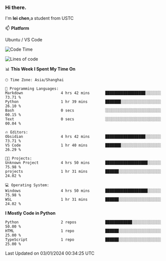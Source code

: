### Hi there.
I'm **lei chen**,a student from USTC

📫 **Platform**

Ubuntu / VS Code

<!--START_SECTION:waka-->
![Code Time](http://img.shields.io/badge/Code%20Time-155%20hrs%208%20mins-blue)

![Lines of code](https://img.shields.io/badge/From%20Hello%20World%20I%27ve%20Written-12.0%20thousand%20lines%20of%20code-blue)

📊 **This Week I Spent My Time On** 

```text
🕑︎ Time Zone: Asia/Shanghai

💬 Programming Languages: 
Markdown                 4 hrs 42 mins       ██████████████████░░░░░░░   73.71 % 
Python                   1 hr 39 mins        ███████░░░░░░░░░░░░░░░░░░   26.10 % 
Bash                     0 secs              ░░░░░░░░░░░░░░░░░░░░░░░░░   00.15 % 
Text                     0 secs              ░░░░░░░░░░░░░░░░░░░░░░░░░   00.04 % 

🔥 Editors: 
Obsidian                 4 hrs 42 mins       ██████████████████░░░░░░░   73.71 % 
VS Code                  1 hr 40 mins        ███████░░░░░░░░░░░░░░░░░░   26.29 % 

🐱‍💻 Projects: 
Unknown Project          4 hrs 50 mins       ███████████████████░░░░░░   75.98 % 
projects                 1 hr 31 mins        ██████░░░░░░░░░░░░░░░░░░░   24.02 % 

💻 Operating System: 
Windows                  4 hrs 50 mins       ███████████████████░░░░░░   75.98 % 
WSL                      1 hr 31 mins        ██████░░░░░░░░░░░░░░░░░░░   24.02 % 
```

**I Mostly Code in Python** 

```text
Python                   2 repos             ████████████░░░░░░░░░░░░░   50.00 % 
HTML                     1 repo              ██████░░░░░░░░░░░░░░░░░░░   25.00 % 
TypeScript               1 repo              ██████░░░░░░░░░░░░░░░░░░░   25.00 % 
```




 Last Updated on 03/01/2024 00:34:25 UTC
<!--END_SECTION:waka-->
